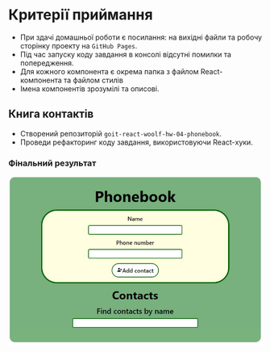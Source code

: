 # Критерії приймання

- При здачі домашньої роботи є посилання: на вихідні файли та робочу сторінку
  проекту на `GitHub Pages`.
- Під час запуску коду завдання в консолі відсутні помилки та попередження.
- Для кожного компонента є окрема папка з файлом React-компонента та файлом
  стилів
- Імена компонентів зрозумілі та описові.

## Книга контактів

- Створений репозиторій `goit-react-woolf-hw-04-phonebook`.
- Проведи рефакторинг коду завдання, використовуючи React-хуки.

### Фінальний результат

![screencapture](./assets/final-result.jpg)
